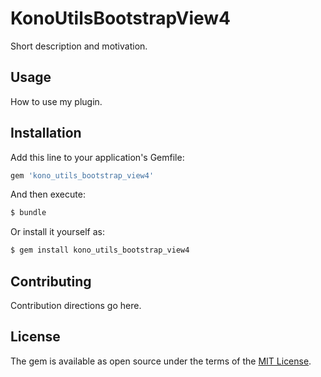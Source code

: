 # KonoUtilsBootstrapView4
Short description and motivation.

## Usage
How to use my plugin.

## Installation
Add this line to your application's Gemfile:

```ruby
gem 'kono_utils_bootstrap_view4'
```

And then execute:
```bash
$ bundle
```

Or install it yourself as:
```bash
$ gem install kono_utils_bootstrap_view4
```

## Contributing
Contribution directions go here.

## License
The gem is available as open source under the terms of the [MIT License](https://opensource.org/licenses/MIT).
